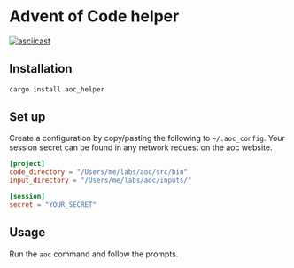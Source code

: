 # Advent of Code helper

[![asciicast](https://asciinema.org/a/de7BDjSC1PCuaFj2n30ZmxNzl.svg)](https://asciinema.org/a/de7BDjSC1PCuaFj2n30ZmxNzl)

## Installation

```bash
cargo install aoc_helper
```

## Set up

Create a configuration by copy/pasting the following to `~/.aoc_config`. Your session secret can be found in any network request on the aoc website.

```toml
[project]
code_directory = "/Users/me/labs/aoc/src/bin"
input_directory = "/Users/me/labs/aoc/inputs/"

[session]
secret = "YOUR_SECRET"
```

## Usage

Run the `aoc` command and follow the prompts.
